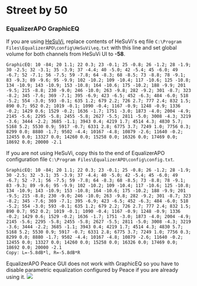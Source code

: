 # Street by 50
### EqualizerAPO GraphicEQ
If you are using [HeSuVi](https://sourceforge.net/projects/hesuvi/), replace contents of HeSuVi's eq file `C:\Program Files\EqualizerAPO\config\HeSuVi\eq.txt` with this line and set global volume for both channels from HeSuVi UI to **-58**.
```
GraphicEQ: 10 -84; 20 1.1; 22 0.3; 23 -0.1; 25 -0.8; 26 -1.2; 28 -1.9; 30 -2.5; 32 -3.1; 35 -3.9; 37 -4.4; 40 -5.0; 42 -5.4; 45 -6.0; 49 -6.7; 52 -7.1; 56 -7.5; 59 -7.8; 64 -8.3; 68 -8.5; 73 -8.8; 78 -9.1; 83 -9.3; 89 -9.6; 95 -9.9; 102 -10.2; 109 -10.4; 117 -10.6; 125 -10.8; 134 -10.9; 143 -10.9; 153 -10.8; 164 -10.6; 175 -10.2; 188 -9.9; 201 -9.5; 215 -8.8; 230 -9.0; 246 -10.0; 263 -9.8; 282 -9.2; 301 -8.7; 323 -8.2; 345 -7.6; 369 -7.1; 395 -6.9; 423 -6.5; 452 -6.3; 484 -6.0; 518 -5.2; 554 -3.0; 593 -0.1; 635 1.2; 679 2.2; 726 2.7; 777 2.4; 832 1.5; 890 0.7; 952 0.2; 1019 -0.1; 1090 -0.4; 1167 -0.9; 1248 -0.9; 1336 -0.2; 1429 0.6; 1529 -0.2; 1636 -1.7; 1751 -3.0; 1873 -4.0; 2004 -4.9; 2145 -5.6; 2295 -5.8; 2455 -5.8; 2627 -5.5; 2811 -5.0; 3008 -4.3; 3219 -3.6; 3444 -2.2; 3685 -1.1; 3943 0.4; 4219 1.7; 4514 4.3; 4830 5.7; 5168 5.2; 5530 0.9; 5917 -0.7; 6331 2.8; 6775 3.7; 7249 1.0; 7756 0.3; 8299 0.0; 8880 -1.7; 9502 -4.4; 10167 -4.8; 10879 -2.6; 11640 -0.2; 12455 0.0; 13327 0.0; 14260 0.0; 15258 0.0; 16326 0.0; 17469 0.0; 18692 0.0; 20000 -2.1
```
If you are not using HeSuVi, copy this to the end of EqualizerAPO configuration file `C:\Program Files\EqualizerAPO\config\config.txt`.
```
GraphicEQ: 10 -84; 20 1.1; 22 0.3; 23 -0.1; 25 -0.8; 26 -1.2; 28 -1.9; 30 -2.5; 32 -3.1; 35 -3.9; 37 -4.4; 40 -5.0; 42 -5.4; 45 -6.0; 49 -6.7; 52 -7.1; 56 -7.5; 59 -7.8; 64 -8.3; 68 -8.5; 73 -8.8; 78 -9.1; 83 -9.3; 89 -9.6; 95 -9.9; 102 -10.2; 109 -10.4; 117 -10.6; 125 -10.8; 134 -10.9; 143 -10.9; 153 -10.8; 164 -10.6; 175 -10.2; 188 -9.9; 201 -9.5; 215 -8.8; 230 -9.0; 246 -10.0; 263 -9.8; 282 -9.2; 301 -8.7; 323 -8.2; 345 -7.6; 369 -7.1; 395 -6.9; 423 -6.5; 452 -6.3; 484 -6.0; 518 -5.2; 554 -3.0; 593 -0.1; 635 1.2; 679 2.2; 726 2.7; 777 2.4; 832 1.5; 890 0.7; 952 0.2; 1019 -0.1; 1090 -0.4; 1167 -0.9; 1248 -0.9; 1336 -0.2; 1429 0.6; 1529 -0.2; 1636 -1.7; 1751 -3.0; 1873 -4.0; 2004 -4.9; 2145 -5.6; 2295 -5.8; 2455 -5.8; 2627 -5.5; 2811 -5.0; 3008 -4.3; 3219 -3.6; 3444 -2.2; 3685 -1.1; 3943 0.4; 4219 1.7; 4514 4.3; 4830 5.7; 5168 5.2; 5530 0.9; 5917 -0.7; 6331 2.8; 6775 3.7; 7249 1.0; 7756 0.3; 8299 0.0; 8880 -1.7; 9502 -4.4; 10167 -4.8; 10879 -2.6; 11640 -0.2; 12455 0.0; 13327 0.0; 14260 0.0; 15258 0.0; 16326 0.0; 17469 0.0; 18692 0.0; 20000 -2.1
Copy: L=-5.8dB*l, R=-5.8dB*R
```
EqualizerAPO Peace GUI does not work with GraphicEQ so you have to disable parametric equalization configured by Peace if you are already using it.
![](https://raw.githubusercontent.com/jaakkopasanen/AutoEq/master/results/SBAF-Serious/innerfidelity/onear/Street%20by%2050/Street%20by%2050.png)
